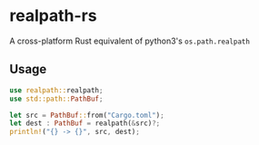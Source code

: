 # realpath-rs
A cross-platform Rust equivalent of python3's `os.path.realpath`

## Usage

```rust 
use realpath::realpath; 
use std::path::PathBuf; 

let src = PathBuf::from("Cargo.toml");
let dest : PathBuf = realpath(&src)?; 
println!("{} -> {}", src, dest); 
```